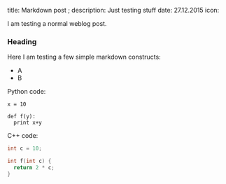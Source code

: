 title: Markdown post
; description: Just testing stuff
date: 27.12.2015
icon:

I am testing a normal weblog post.

### Heading

Here I am testing a few simple markdown constructs:

 * A
 * B

Python code:
~~~.python
x = 10

def f(y):
  print x+y
~~~

C++ code:
~~~.cpp
int c = 10;

int f(int c) {
  return 2 * c;
}
~~~

